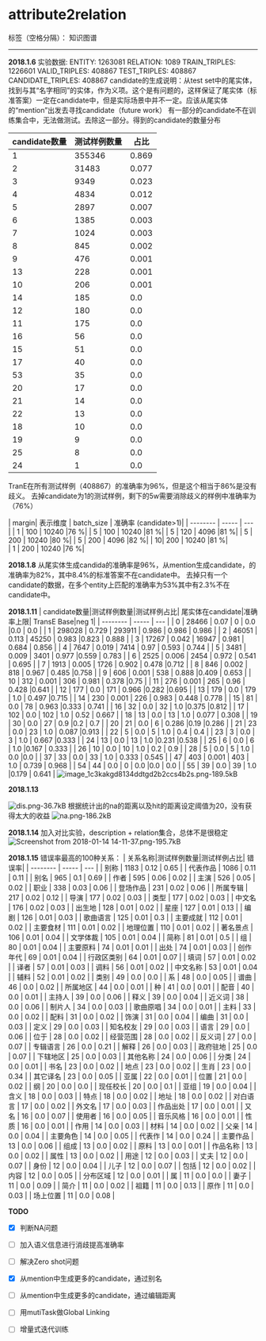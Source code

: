 # attribute2relation

标签（空格分隔）： 知识图谱

---

**2018.1.6**
实验数据:
    ENTITY: 1263081
    RELATION: 1089
    TRAIN_TRIPLES: 1226601
    VALID_TRIPLES: 408867
    TEST_TRIPLES: 408867
    CANDIDATE_TRIPLES: 408867
candidate的生成说明：从test set中的尾实体，找到与其“名字相同”的实体，作为义项。这个是有问题的，这样保证了尾实体（标准答案）一定在candidate中，但是实际场景中并不一定。应该从尾实体的“mention”出发去寻找candidate（future work）
有一部分的candidate不在训练集合中，无法做测试。去除这一部分。得到的candidate的数量分布

| candidate数量        |  测试样例数量  | 占比| 
| --------   | ----- | --- |
| 1 | 355346 | 0.869 |
| 2 | 31483 | 0.077 |
| 3 | 9349 | 0.023 |
| 4 | 4834 | 0.012 |
| 5 | 2897 | 0.007 |
| 6 | 1385 | 0.003 |
| 7 | 1024 | 0.003 |
| 8 | 845 | 0.002 |
| 9 | 476 | 0.001 |
| 13 | 228 | 0.001 |
| 10 | 206 | 0.001 |
| 14 | 185 | 0.0 |
| 12 | 180 | 0.0 |
| 11 | 175 | 0.0 |
| 16 | 56 | 0.0 |
| 15 | 51 | 0.0 |
| 17 | 40 | 0.0 |
| 53 | 35 | 0.0 |
| 20 | 17 | 0.0 |
| 21 | 14 | 0.0 |
| 22 | 13 | 0.0 |
| 18 | 10 | 0.0 |
| 19 | 9 | 0.0 |
| 25 | 8 | 0.0 |
| 24 | 1 | 0.0 |


TranE在所有测试样例（408867）的准确率为96%，但是这个相当于86%是没有歧义。
去掉candidate为1的测试样例，剩下的5w需要消除歧义的样例中准确率为（76%）

| margin| 表示维度  | batch_size |  准确率 (candidate>1)| 
| --------   | ----- | --- |
| 1 | 100 | 10240 |76 %|
| 5 | 100 | 10240 |81 %|
| 5 | 120 | 4096  |81 %|
| 5 | 200 | 10240 |80 %|
| 5 | 200 | 4096  |82 %|
| 10| 200 | 10240 |81 %|    
| 1 | 200 | 10240 |76 %|


**2018.1.8**
从尾实体生成candida的准确率是96%，从mention生成candidate，的准确率为82%，其中8.4%的标准答案不在candidate中。
去掉只有一个candidate的数据，在多个entity上匹配的准确率为53%其中有2.3%不在candidate中。


**2018.1.11**
| candidate数量|测试样例数量|测试样例占比| 尾实体在candidate|准确率上限| TransE Base|neg 1|
| --------   | ----- | --- |
| 0 | 28466 | 0.07 | 0 | 0.0 |0.0 | 0.0 |
| 1 | 298028 | 0.729 | 293911 | 0.986 | 0.986 | 0.986 |
| 2 | 46051 | 0.113 | 45250 | 0.983 |0.823 | 0.888 |
| 3 | 17267 | 0.042 | 16947 | 0.981 | 0.684 | 0.856 |
| 4 | 7647 | 0.019 | 7414 | 0.97 | 0.593 | 0.744 |
| 5 | 3481 | 0.009 | 3401 | 0.977 |0.559 | 0.783 |
| 6 | 2525 | 0.006 | 2454 | 0.972 | 0.541 | 0.695 |
| 7 | 1913 | 0.005 | 1726 | 0.902 | 0.478 |0.712 |
| 8 | 846 | 0.002 | 818 | 0.967 | 0.485 |0.758 |
| 9 | 606 | 0.001 | 538 | 0.888 |0.409 | 0.653 |
| 10 | 312 | 0.001 | 306 | 0.981 | 0.378 |0.75 |
| 11 | 276 | 0.001 | 265 | 0.96 | 0.428 |0.641 |
| 12 | 177 | 0.0 | 171 | 0.966 |0.282 |0.695 |
| 13 | 179 | 0.0 | 179 | 1.0 | 0.497 |0.715 |
| 14 | 230 | 0.001 | 226 | 0.983 | 0.448 | 0.778 |
| 15 | 81 | 0.0 | 78 | 0.963 |0.333 | 0.741 |
| 16 | 32 | 0.0 | 32 | 1.0 |0.375 |0.812 |
| 17 | 102 | 0.0 | 102 | 1.0 | 0.52 | 0.667 |
| 18 | 13 | 0.0 | 13 | 1.0 | 0.077 | 0.308 |
| 19 | 30 | 0.0 | 27 | 0.9 |0.2 | 0.7 |
| 20 | 21 | 0.0 | 6 | 0.286 |0.19 |0.286 |
| 21 | 23 | 0.0 | 23 | 1.0 | 0.087 |0.913 |
| 22 | 5 | 0.0 | 5 | 1.0 | 0.4 | 0.4 |
| 23 | 3 | 0.0 | 3 | 1.0 | 0.667 |0.333 |
| 24 | 13 | 0.0 | 13 | 1.0 |0.231 |0.538 |
| 25 | 6 | 0.0 | 6 | 1.0 |0.167 | 0.333 |
| 26 | 10 | 0.0 | 10 | 1.0 | 0.2 | 0.9 |
| 28 | 5 | 0.0 | 5 | 1.0 | 0.0 |0.0 |
| 37 | 33 | 0.0 | 33 | 1.0 | 0.333 | 0.545 |
| 47 | 403 | 0.001 | 403 | 1.0 | 0.739 | 0.968 |
| 54 | 44 | 0.0 | 0 | 0.0 |0.0 | 0.0 |
| 55 | 39 | 0.0 | 39 | 1.0 |0.179 | 0.641 |
![image_1c3kakgd8134ddtgd2b2ccs4b2s.png-189.5kB][1]

**2018.1.13**

![dis.png-36.7kB][2]
根据统计出的na的距离以及hit的距离设定阈值为20，没有获得太大的收益
![na.png-186.2kB][3]


**2018.1.14**
加入对比实验，description + relation集合，总体不是很稳定
![Screenshot from 2018-01-14 14-11-37.png-195.7kB][4]

**2018.1.15**
错误率最高的100种关系：
| 关系名称|测试样例数量|测试样例占比| 错误率|
| --------   | ----- | --- |
| 别称 | 1183 | 0.12 | 0.65 |
| 代表作品 | 1086 | 0.11 | 0.11 |
| 别名 | 965 | 0.1 | 0.69 |
| 作者 | 595 | 0.06 | 0.02 |
| 主演 | 526 | 0.05 | 0.02 |
| 职业 | 338 | 0.03 | 0.06 |
| 登场作品 | 231 | 0.02 | 0.06 |
| 所属专辑 | 217 | 0.02 | 0.12 |
| 导演 | 177 | 0.02 | 0.03 |
| 类型 | 177 | 0.02 | 0.03 |
| 中文名 | 176 | 0.02 | 0.03 |
| 出生地 | 128 | 0.01 | 0.02 |
| 星座 | 127 | 0.01 | 0.13 |
| 编剧 | 126 | 0.01 | 0.03 |
| 歌曲语言 | 125 | 0.01 | 0.3 |
| 主要成就 | 112 | 0.01 | 0.02 |
| 主要食材 | 111 | 0.01 | 0.02 |
| 地理位置 | 110 | 0.01 | 0.02 |
| 著名景点 | 106 | 0.01 | 0.04 |
| 文学体裁 | 105 | 0.01 | 0.04 |
| 简称 | 81 | 0.01 | 0.5 |
| 组 | 80 | 0.01 | 0.04 |
| 主要原料 | 74 | 0.01 | 0.01 |
| 出处 | 74 | 0.01 | 0.03 |
| 创作年代 | 69 | 0.01 | 0.04 |
| 行政区类别 | 64 | 0.01 | 0.07 |
| 填词 | 57 | 0.01 | 0.02 |
| 译者 | 57 | 0.01 | 0.03 |
| 调料 | 56 | 0.01 | 0.02 |
| 中文名称 | 53 | 0.01 | 0.04 |
| 辅料 | 52 | 0.01 | 0.02 |
| 类别 | 49 | 0.0 | 0.0 |
| 系 | 48 | 0.0 | 0.05 |
| 谱曲 | 46 | 0.0 | 0.02 |
| 所属地区 | 44 | 0.0 | 0.01 |
| 种 | 41 | 0.0 | 0.01 |
| 配音 | 40 | 0.0 | 0.01 |
| 主持人 | 39 | 0.0 | 0.06 |
| 释义 | 39 | 0.0 | 0.04 |
| 近义词 | 38 | 0.0 | 0.06 |
| 制片人 | 34 | 0.0 | 0.03 |
| 歌曲原唱 | 34 | 0.0 | 0.01 |
| 主料 | 33 | 0.0 | 0.02 |
| 配料 | 31 | 0.0 | 0.02 |
| 饰演 | 31 | 0.0 | 0.04 |
| 编曲 | 31 | 0.0 | 0.03 |
| 定义 | 29 | 0.0 | 0.03 |
| 知名校友 | 29 | 0.0 | 0.03 |
| 语言 | 29 | 0.0 | 0.06 |
| 位于 | 28 | 0.0 | 0.02 |
| 经营范围 | 28 | 0.0 | 0.02 |
| 反义词 | 27 | 0.0 | 0.07 |
| 专辑语言 | 26 | 0.0 | 0.21 |
| 解释 | 26 | 0.0 | 0.03 |
| 政府驻地 | 25 | 0.0 | 0.07 |
| 下辖地区 | 25 | 0.0 | 0.03 |
| 其他名称 | 24 | 0.0 | 0.06 |
| 分类 | 24 | 0.0 | 0.01 |
| 书名 | 23 | 0.0 | 0.02 |
| 地点 | 23 | 0.0 | 0.02 |
| 生肖 | 23 | 0.0 | 0.34 |
| 其它译名 | 23 | 0.0 | 0.05 |
| 亚属 | 22 | 0.0 | 0.01 |
| 位置 | 21 | 0.0 | 0.02 |
| 纲 | 20 | 0.0 | 0.0 |
| 现任校长 | 20 | 0.0 | 0.1 |
| 亚组 | 19 | 0.0 | 0.04 |
| 含义 | 18 | 0.0 | 0.03 |
| 特点 | 18 | 0.0 | 0.02 |
| 地址 | 18 | 0.0 | 0.02 |
| 对白语言 | 17 | 0.0 | 0.02 |
| 外文名 | 17 | 0.0 | 0.03 |
| 作品出处 | 17 | 0.0 | 0.01 |
| 又名 | 16 | 0.0 | 0.07 |
| 使用者 | 16 | 0.0 | 0.05 |
| 音乐风格 | 16 | 0.0 | 0.01 |
| 性质 | 16 | 0.0 | 0.01 |
| 作用 | 14 | 0.0 | 0.03 |
| 材料 | 14 | 0.0 | 0.02 |
| 父亲 | 14 | 0.0 | 0.04 |
| 主要角色 | 14 | 0.0 | 0.05 |
| 代表作 | 14 | 0.0 | 0.24 |
| 主要作品 | 13 | 0.0 | 0.06 |
| 组成 | 13 | 0.0 | 0.02 |
| 原料 | 13 | 0.0 | 0.01 |
| 作品名称 | 13 | 0.0 | 0.02 |
| 属性 | 13 | 0.0 | 0.02 |
| 用途 | 12 | 0.0 | 0.03 |
| 丈夫 | 12 | 0.0 | 0.07 |
| 身份 | 12 | 0.0 | 0.04 |
| 儿子 | 12 | 0.0 | 0.07 |
| 包括 | 12 | 0.0 | 0.02 |
| 内容 | 12 | 0.0 | 0.05 |
| 分布区域 | 12 | 0.0 | 0.01 |
| 属 | 11 | 0.0 | 0.0 |
| 妻子 | 11 | 0.0 | 0.09 |
| 简介 | 11 | 0.0 | 0.02 |
| 祖籍 | 11 | 0.0 | 0.13 |
| 原作 | 11 | 0.0 | 0.03 |
| 场上位置 | 11 | 0.0 | 0.08 |

**TODO**

- [x] 判断NA问题
- [ ] 加入语义信息进行消歧提高准确率
- [ ] 解决Zero shot问题
- [x] 从mention中生成更多的candidate，通过别名
- [ ] 从mention中生成更多的candidate，通过编辑距离
- [ ] 用mutiTask做Global Linking
- [ ] 增量式迭代训练


  [1]: http://static.zybuluo.com/zhangsh950618/xqba2shxghicldniyr468gbk/image_1c3kakgd8134ddtgd2b2ccs4b2s.png
  [2]: http://static.zybuluo.com/zhangsh950618/maeix3xcxblhmwqcms0ycy5m/dis.png
  [3]: http://static.zybuluo.com/zhangsh950618/wm8k08ksloiouk07aq4m51a6/na.png
  [4]: http://static.zybuluo.com/zhangsh950618/40berd6n771aimn0v2z233ib/Screenshot%20from%202018-01-14%2014-11-37.png